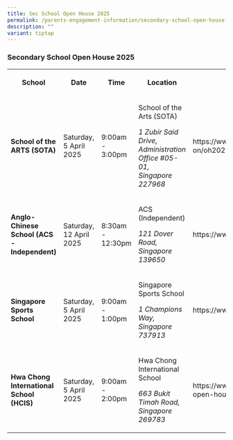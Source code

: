```yaml
---
title: Sec School Open House 2025
permalink: /parents-engagement-information/secondary-school-open-house-2025/
description: ""
variant: tiptap
---
```

<h3>Secondary School Open House 2025</h3>
<p></p>
<table style="minWidth: 150px">
<colgroup>
<col>
<col>
<col>
<col>
<col>
<col>
</colgroup>
<tbody>
<tr>
<th rowspan="1" colspan="1">
<p><strong>School</strong>
</p>
</th>
<th rowspan="1" colspan="1">
<p><strong>Date</strong>
</p>
</th>
<th rowspan="1" colspan="1">
<p><strong>Time</strong>
</p>
</th>
<th rowspan="1" colspan="1">
<p><strong>Location</strong>
</p>
</th>
<th rowspan="1" colspan="1">
<p><strong>Website</strong>
</p>
</th>
<th rowspan="1" colspan="1">
<p></p>
</th>
</tr>
<tr>
<td rowspan="1" colspan="1">
<p><strong>School of the ARTS (SOTA)</strong>
</p>
</td>
<td rowspan="1" colspan="1">
<p>Saturday, 5 April 2025</p>
<p></p>
</td>
<td rowspan="1" colspan="1">
<p>9:00am - 3:00pm</p>
</td>
<td rowspan="1" colspan="1">
<p>School of the Arts (SOTA)</p>
<p><em>1 Zubir Said Drive, Administration Office #05-01,<br>Singapore 227968</em>
</p>
</td>
<td rowspan="1" colspan="1">
<p><a rel="noopener noreferrer nofollow" target="_blank">https://www.sota.edu.sg/whats-on/oh2025/</a>
</p>
</td>
<td rowspan="1" colspan="1">
<p></p>
</td>
</tr>
<tr>
<td rowspan="1" colspan="1">
<p><strong>Anglo-Chinese School (ACS -Independent)</strong>
</p>
</td>
<td rowspan="1" colspan="1">
<p>Saturday, 12 April 2025</p>
<p></p>
</td>
<td rowspan="1" colspan="1">
<p>8:30am - 12:30pm</p>
</td>
<td rowspan="1" colspan="1">
<p>ACS (Independent)</p>
<p></p>
<p><em>121 Dover Road, Singapore 139650</em>
</p>
</td>
<td rowspan="1" colspan="1">
<p><a rel="noopener noreferrer nofollow" target="_blank">https://www.acsindep.moe.edu.sg</a>
</p>
</td>
<td rowspan="1" colspan="1">
<p></p>
</td>
</tr>
<tr>
<td rowspan="1" colspan="1">
<p><strong>Singapore Sports School</strong>
</p>
</td>
<td rowspan="1" colspan="1">
<p>Saturday, 5 April 2025</p>
<p></p>
</td>
<td rowspan="1" colspan="1">
<p>9:00am - 1:00pm</p>
</td>
<td rowspan="1" colspan="1">
<p>Singapore Sports School</p>
<p><em>1 Champions Way, Singapore 737913</em>
</p>
</td>
<td rowspan="1" colspan="1">
<p><a rel="noopener noreferrer nofollow" target="_blank">https://www.sportsschool.edu.sg/</a>
</p>
</td>
<td rowspan="1" colspan="1">
<p></p>
</td>
</tr>
<tr>
<td rowspan="1" colspan="1">
<p><strong>Hwa Chong International School (HCIS)</strong>
</p>
</td>
<td rowspan="1" colspan="1">
<p>Saturday, 5 April 2025</p>
<p></p>
</td>
<td rowspan="1" colspan="1">
<p>9:00am - 2:00pm</p>
</td>
<td rowspan="1" colspan="1">
<p>Hwa Chong International School</p>
<p><em>663 Bukit Timah Road, Singapore 269783</em>
</p>
</td>
<td rowspan="1" colspan="1">
<p><a rel="noopener noreferrer nofollow" target="_blank">https://www.hcis.edu.sg/experiencehcis-open-house-2025/</a>
</p>
</td>
<td rowspan="1" colspan="1">
<p></p>
</td>
</tr>
</tbody>
</table>
<p></p>